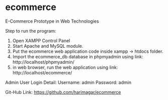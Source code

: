# ecommerce
 E-Commerce Prototype in Web Technologies
 
 Step to run the program:
 1) Open XAMPP Control Panel
 2) Start Apache and MySQL module.
 3) Put the ecommerce web application code inside xampp -> htdocs folder.
 4) Import the ecommerce_db database in phpmyadmin using link: http://localhost/phpmyadmin/ 
 5) in web browser, run the web application using link: http://localhost/ecommerce/ 
 
 Admin User Login Detail:
 Username: admin
 Password: admin

Git-Hub Link: https://github.com/harimagar/ecommerce 

